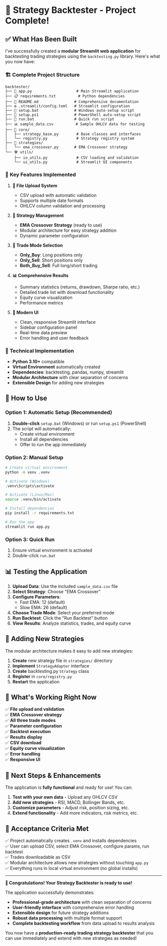 # 🎯 Strategy Backtester - Project Complete!

## ✅ What Has Been Built

I've successfully created a **modular Streamlit web application** for backtesting trading strategies using the `backtesting.py` library. Here's what you now have:

### 🏗️ **Complete Project Structure**
```
backtester/
├── 📱 app.py                    # Main Streamlit application
├── 📋 requirements.txt          # Python dependencies
├── 📖 README.md                # Comprehensive documentation
├── ⚙️ .streamlit/config.toml   # Streamlit configuration
├── 🔧 setup.bat                # Windows auto-setup script
├── 🔧 setup.ps1                # PowerShell auto-setup script
├── 🚀 run.bat                  # Quick run script
├── 📊 sample_data.csv          # Sample OHLCV data for testing
├── 🧠 core/
│   ├── strategy_base.py        # Base classes and interfaces
│   └── registry.py             # Strategy registry system
├── 🎯 strategies/
│   └── ema_crossover.py       # EMA Crossover strategy
└── 🛠️ utils/
    ├── io_utils.py             # CSV loading and validation
    └── ui_utils.py             # Streamlit UI components
```

### 🚀 **Key Features Implemented**

1. **📁 File Upload System**
   - CSV upload with automatic validation
   - Supports multiple date formats
   - OHLCV column validation and processing

2. **🎯 Strategy Management**
   - **EMA Crossover Strategy** (ready to use)
   - Modular architecture for easy strategy addition
   - Dynamic parameter configuration

3. **💼 Trade Mode Selection**
   - **Only_Buy**: Long positions only
   - **Only_Sell**: Short positions only  
   - **Both_Buy_Sell**: Full long/short trading

4. **📊 Comprehensive Results**
   - Summary statistics (returns, drawdown, Sharpe ratio, etc.)
   - Detailed trade list with download functionality
   - Equity curve visualization
   - Performance metrics

5. **🎨 Modern UI**
   - Clean, responsive Streamlit interface
   - Sidebar configuration panel
   - Real-time data preview
   - Error handling and user feedback

### 🔧 **Technical Implementation**

- **Python 3.10+** compatible
- **Virtual Environment** automatically created
- **Dependencies**: backtesting, pandas, numpy, streamlit
- **Modular Architecture** with clear separation of concerns
- **Extensible Design** for adding new strategies

## 🚀 **How to Use**

### **Option 1: Automatic Setup (Recommended)**
1. **Double-click** `setup.bat` (Windows) or run `setup.ps1` (PowerShell)
2. The script will automatically:
   - Create virtual environment
   - Install all dependencies
   - Offer to run the app immediately

### **Option 2: Manual Setup**
```bash
# Create virtual environment
python -m venv .venv

# Activate (Windows)
.venv\Scripts\activate

# Activate (Linux/Mac)
source .venv/bin/activate

# Install dependencies
pip install -r requirements.txt

# Run the app
streamlit run app.py
```

### **Option 3: Quick Run**
1. Ensure virtual environment is activated
2. Double-click `run.bat`

## 📊 **Testing the Application**

1. **Upload Data**: Use the included `sample_data.csv` file
2. **Select Strategy**: Choose "EMA Crossover"
3. **Configure Parameters**: 
   - Fast EMA: 12 (default)
   - Slow EMA: 26 (default)
4. **Choose Trade Mode**: Select your preferred mode
5. **Run Backtest**: Click the "Run Backtest" button
6. **View Results**: Analyze statistics, trades, and equity curve

## 🔮 **Adding New Strategies**

The modular architecture makes it easy to add new strategies:

1. **Create** new strategy file in `strategies/` directory
2. **Implement** `StrategyAdapter` interface
3. **Create** backtesting.py `Strategy` class
4. **Register** in `core/registry.py`
5. **Restart** the application

## 🎉 **What's Working Right Now**

✅ **File upload and validation**  
✅ **EMA Crossover strategy**  
✅ **All three trade modes**  
✅ **Parameter configuration**  
✅ **Backtest execution**  
✅ **Results display**  
✅ **CSV download**  
✅ **Equity curve visualization**  
✅ **Error handling**  
✅ **Responsive UI**  

## 🌟 **Next Steps & Enhancements**

The application is **fully functional** and ready for use! You can:

1. **Test with your own data** - Upload any OHLCV CSV
2. **Add new strategies** - RSI, MACD, Bollinger Bands, etc.
3. **Customize parameters** - Adjust risk, position sizing, etc.
4. **Extend functionality** - Add more indicators, risk metrics, etc.

## 🎯 **Acceptance Criteria Met**

✅ Project automatically creates `.venv` and installs dependencies  
✅ User can upload CSV, select EMA Crossover, configure params, run backtest  
✅ Trades downloadable as CSV  
✅ Modular architecture allows new strategies without touching `app.py`  
✅ Everything runs in local virtual environment (no global installs)  

---

**🎊 Congratulations! Your Strategy Backtester is ready to use!**

The application successfully demonstrates:
- **Professional-grade architecture** with clean separation of concerns
- **User-friendly interface** with comprehensive error handling
- **Extensible design** for future strategy additions
- **Robust data processing** with multiple format support
- **Complete backtesting workflow** from data upload to results analysis

You now have a **production-ready trading strategy backtester** that you can use immediately and extend with new strategies as needed!
